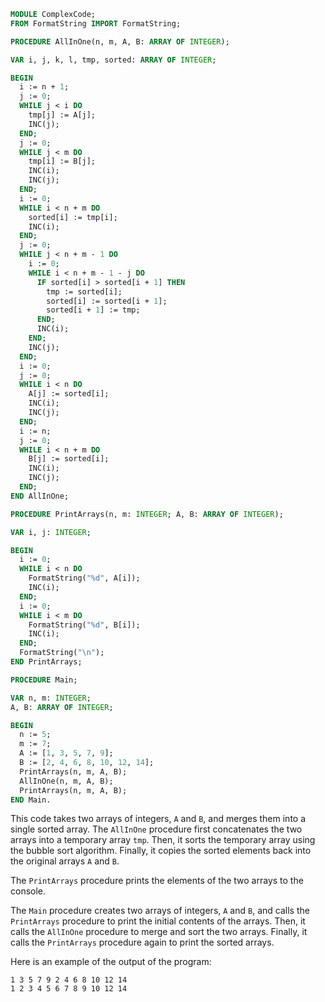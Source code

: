 ```modula-2
MODULE ComplexCode;
FROM FormatString IMPORT FormatString;

PROCEDURE AllInOne(n, m, A, B: ARRAY OF INTEGER);

VAR i, j, k, l, tmp, sorted: ARRAY OF INTEGER;

BEGIN
  i := n + 1;
  j := 0;
  WHILE j < i DO
    tmp[j] := A[j];
    INC(j);
  END;
  j := 0;
  WHILE j < m DO
    tmp[i] := B[j];
    INC(i);
    INC(j);
  END;
  i := 0;
  WHILE i < n + m DO
    sorted[i] := tmp[i];
    INC(i);
  END;
  j := 0;
  WHILE j < n + m - 1 DO
    i := 0;
    WHILE i < n + m - 1 - j DO
      IF sorted[i] > sorted[i + 1] THEN
        tmp := sorted[i];
        sorted[i] := sorted[i + 1];
        sorted[i + 1] := tmp;
      END;
      INC(i);
    END;
    INC(j);
  END;
  i := 0;
  j := 0;
  WHILE i < n DO
    A[j] := sorted[i];
    INC(i);
    INC(j);
  END;
  i := n;
  j := 0;
  WHILE i < n + m DO
    B[j] := sorted[i];
    INC(i);
    INC(j);
  END;
END AllInOne;

PROCEDURE PrintArrays(n, m: INTEGER; A, B: ARRAY OF INTEGER);

VAR i, j: INTEGER;

BEGIN
  i := 0;
  WHILE i < n DO
    FormatString("%d", A[i]);
    INC(i);
  END;
  i := 0;
  WHILE i < m DO
    FormatString("%d", B[i]);
    INC(i);
  END;
  FormatString("\n");
END PrintArrays;

PROCEDURE Main;

VAR n, m: INTEGER;
A, B: ARRAY OF INTEGER;

BEGIN
  n := 5;
  m := 7;
  A := [1, 3, 5, 7, 9];
  B := [2, 4, 6, 8, 10, 12, 14];
  PrintArrays(n, m, A, B);
  AllInOne(n, m, A, B);
  PrintArrays(n, m, A, B);
END Main.
```

This code takes two arrays of integers, `A` and `B`, and merges them into a single sorted array. The `AllInOne` procedure first concatenates the two arrays into a temporary array `tmp`. Then, it sorts the temporary array using the bubble sort algorithm. Finally, it copies the sorted elements back into the original arrays `A` and `B`.

The `PrintArrays` procedure prints the elements of the two arrays to the console.

The `Main` procedure creates two arrays of integers, `A` and `B`, and calls the `PrintArrays` procedure to print the initial contents of the arrays. Then, it calls the `AllInOne` procedure to merge and sort the two arrays. Finally, it calls the `PrintArrays` procedure again to print the sorted arrays.

Here is an example of the output of the program:

```
1 3 5 7 9 2 4 6 8 10 12 14
1 2 3 4 5 6 7 8 9 10 12 14
```